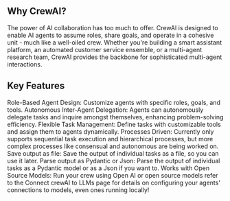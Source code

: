 ## Why CrewAI?
The power of AI collaboration has too much to offer. CrewAI is designed to enable AI agents to assume roles, share goals, and operate in a cohesive unit - much like a well-oiled crew. Whether you're building a smart assistant platform, an automated customer service ensemble, or a multi-agent research team, CrewAI provides the backbone for sophisticated multi-agent interactions.

## Key Features
Role-Based Agent Design: Customize agents with specific roles, goals, and tools.
Autonomous Inter-Agent Delegation: Agents can autonomously delegate tasks and inquire amongst themselves, enhancing problem-solving efficiency.
Flexible Task Management: Define tasks with customizable tools and assign them to agents dynamically.
Processes Driven: Currently only supports sequential task execution and hierarchical processes, but more complex processes like consensual and autonomous are being worked on.
Save output as file: Save the output of individual tasks as a file, so you can use it later.
Parse output as Pydantic or Json: Parse the output of individual tasks as a Pydantic model or as a Json if you want to.
Works with Open Source Models: Run your crew using Open AI or open source models refer to the Connect crewAI to LLMs page for details on configuring your agents' connections to models, even ones running locally!
